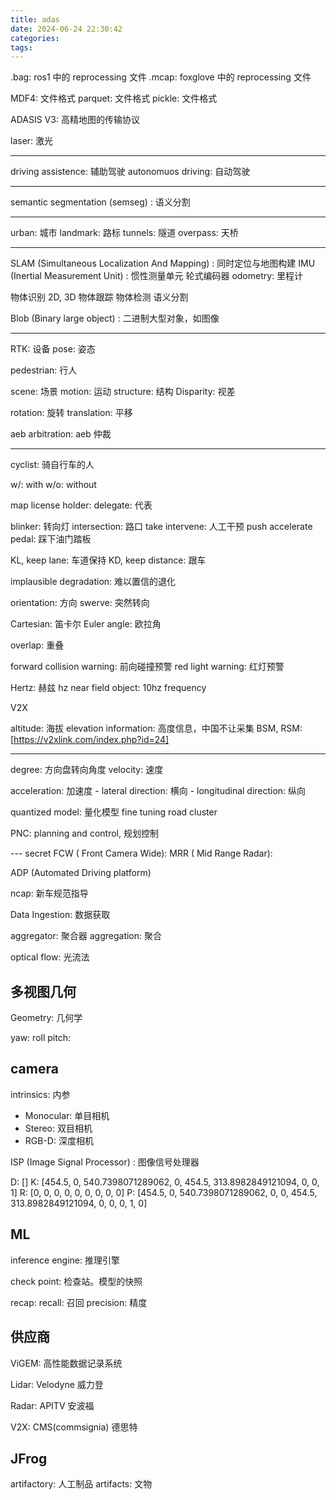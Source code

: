 ```yaml
---
title: adas
date: 2024-06-24 22:30:42
categories:
tags:
---
```


<!-- more -->

.bag: ros1 中的 reprocessing 文件
.mcap: foxglove 中的 reprocessing 文件

MDF4: 文件格式
parquet: 文件格式
pickle: 文件格式

ADASIS V3: 高精地图的传输协议

laser: 激光

---
driving assistence: 辅助驾驶
autonomuos driving: 自动驾驶

---

semantic segmentation (semseg) : 语义分割

---

urban: 城市
landmark: 路标
tunnels: 隧道
overpass: 天桥

---
SLAM (Simultaneous Localization And Mapping) : 同时定位与地图构建
IMU (Inertial Measurement Unit) : 惯性测量单元
轮式编码器
odometry: 里程计

物体识别 2D, 3D
物体跟踪
物体检测
语义分割

Blob (Binary large object) : 二进制大型对象，如图像

---

RTK: 设备
pose: 姿态

pedestrian: 行人

scene: 场景
motion: 运动
structure: 结构
Disparity: 视差

rotation: 旋转
translation: 平移

aeb arbitration: aeb 仲裁

---
cyclist: 骑自行车的人

w/: with
w/o: without

map license holder:
delegate: 代表

blinker: 转向灯
intersection: 路口
take intervene: 人工干预
push accelerate pedal: 踩下油门踏板

KL, keep lane: 车道保持
KD, keep distance: 跟车

implausible degradation: 难以置信的退化

orientation: 方向
swerve: 突然转向

Cartesian: 笛卡尔
Euler angle: 欧拉角

overlap: 重叠

forward collision warning: 前向碰撞预警
red light warning: 红灯预警

Hertz: 赫兹 hz
    near field object: 10hz frequency

V2X

altitude: 海拔
elevation information: 高度信息，中国不让采集
BSM, RSM: [https://v2xlink.com/index.php?id=24]

---

degree: 方向盘转向角度
velocity: 速度

acceleration: 加速度
    - lateral direction: 横向
    - longitudinal direction: 纵向

quantized model: 量化模型
fine tuning
road cluster

PNC: planning and control, 规划控制

--- secret
FCW ( Front Camera Wide):
MRR ( Mid Range Radar):

ADP (Automated Driving platform)

ncap: 新车规范指导

Data Ingestion: 数据获取

aggregator: 聚合器
aggregation: 聚合

optical flow: 光流法

## 多视图几何

Geometry: 几何学

yaw:
roll
pitch:

## camera

intrinsics: 内参

- Monocular: 单目相机
- Stereo: 双目相机
- RGB-D: 深度相机

ISP (Image Signal Processor) : 图像信号处理器

D: []
K: [454.5, 0, 540.7398071289062, 0, 454.5, 313.8982849121094, 0, 0, 1]
R: [0, 0, 0, 0, 0, 0, 0, 0, 0]
P: [454.5, 0, 540.7398071289062, 0, 0, 454.5, 313.8982849121094, 0, 0, 0, 1, 0]

## ML

inference engine: 推理引擎

check point: 检查站。模型的快照

recap:
recall: 召回
precision: 精度

## 供应商

ViGEM: 高性能数据记录系统

Lidar: Velodyne 威力登

Radar: APITV 安波福

V2X: CMS(commsignia) 德思特

## JFrog

artifactory: 人工制品
artifacts: 文物
